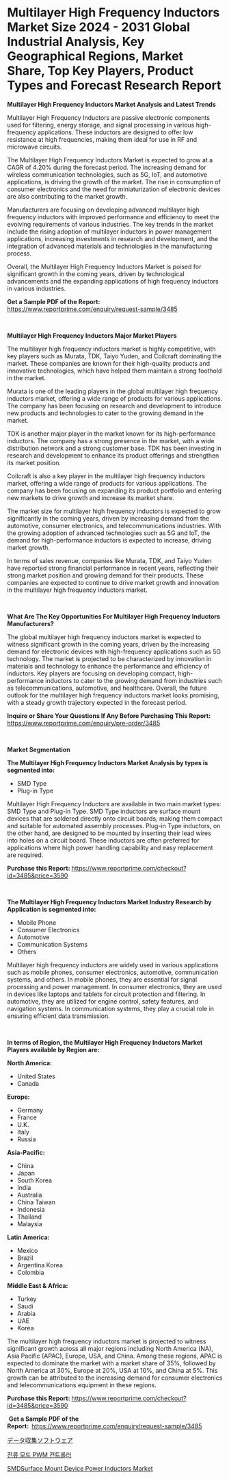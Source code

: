 <p><h1>Multilayer High Frequency Inductors Market Size 2024 - 2031 Global Industrial Analysis, Key Geographical Regions, Market Share, Top Key Players, Product Types and Forecast Research Report</h1></p><p><strong>Multilayer High Frequency Inductors Market Analysis and Latest Trends</strong></p>
<p><p>Multilayer High Frequency Inductors are passive electronic components used for filtering, energy storage, and signal processing in various high-frequency applications. These inductors are designed to offer low resistance at high frequencies, making them ideal for use in RF and microwave circuits.</p><p>The Multilayer High Frequency Inductors Market is expected to grow at a CAGR of 4.20% during the forecast period. The increasing demand for wireless communication technologies, such as 5G, IoT, and automotive applications, is driving the growth of the market. The rise in consumption of consumer electronics and the need for miniaturization of electronic devices are also contributing to the market growth.</p><p>Manufacturers are focusing on developing advanced multilayer high frequency inductors with improved performance and efficiency to meet the evolving requirements of various industries. The key trends in the market include the rising adoption of multilayer inductors in power management applications, increasing investments in research and development, and the integration of advanced materials and technologies in the manufacturing process.</p><p>Overall, the Multilayer High Frequency Inductors Market is poised for significant growth in the coming years, driven by technological advancements and the expanding applications of high frequency inductors in various industries.</p></p>
<p><strong>Get a Sample PDF of the Report:&nbsp;</strong> <a href="https://www.reportprime.com/enquiry/request-sample/3485">https://www.reportprime.com/enquiry/request-sample/3485</a></p>
<p>&nbsp;</p>
<p><strong>Multilayer High Frequency Inductors Major Market Players</strong></p>
<p><p>The multilayer high frequency inductors market is highly competitive, with key players such as Murata, TDK, Taiyo Yuden, and Coilcraft dominating the market. These companies are known for their high-quality products and innovative technologies, which have helped them maintain a strong foothold in the market.</p><p>Murata is one of the leading players in the global multilayer high frequency inductors market, offering a wide range of products for various applications. The company has been focusing on research and development to introduce new products and technologies to cater to the growing demand in the market.</p><p>TDK is another major player in the market known for its high-performance inductors. The company has a strong presence in the market, with a wide distribution network and a strong customer base. TDK has been investing in research and development to enhance its product offerings and strengthen its market position.</p><p>Coilcraft is also a key player in the multilayer high frequency inductors market, offering a wide range of products for various applications. The company has been focusing on expanding its product portfolio and entering new markets to drive growth and increase its market share.</p><p>The market size for multilayer high frequency inductors is expected to grow significantly in the coming years, driven by increasing demand from the automotive, consumer electronics, and telecommunications industries. With the growing adoption of advanced technologies such as 5G and IoT, the demand for high-performance inductors is expected to increase, driving market growth.</p><p>In terms of sales revenue, companies like Murata, TDK, and Taiyo Yuden have reported strong financial performance in recent years, reflecting their strong market position and growing demand for their products. These companies are expected to continue to drive market growth and innovation in the multilayer high frequency inductors market.</p></p>
<p>&nbsp;</p>
<p><strong>What Are The Key Opportunities For Multilayer High Frequency Inductors Manufacturers?</strong></p>
<p><p>The global multilayer high frequency inductors market is expected to witness significant growth in the coming years, driven by the increasing demand for electronic devices with high-frequency applications such as 5G technology. The market is projected to be characterized by innovation in materials and technology to enhance the performance and efficiency of inductors. Key players are focusing on developing compact, high-performance inductors to cater to the growing demand from industries such as telecommunications, automotive, and healthcare. Overall, the future outlook for the multilayer high frequency inductors market looks promising, with a steady growth trajectory expected in the forecast period.</p></p>
<p><strong>Inquire or Share Your Questions If Any Before Purchasing This Report:</strong> <a href="https://www.reportprime.com/enquiry/pre-order/3485">https://www.reportprime.com/enquiry/pre-order/3485</a></p>
<p>&nbsp;</p>
<p><strong>Market Segmentation</strong></p>
<p><strong>The Multilayer High Frequency Inductors Market Analysis by types is segmented into:</strong></p>
<p><ul><li>SMD Type</li><li>Plug-in Type</li></ul></p>
<p><p>Multilayer High Frequency Inductors are available in two main market types: SMD Type and Plug-in Type. SMD Type inductors are surface mount devices that are soldered directly onto circuit boards, making them compact and suitable for automated assembly processes. Plug-in Type inductors, on the other hand, are designed to be mounted by inserting their lead wires into holes on a circuit board. These inductors are often preferred for applications where high power handling capability and easy replacement are required.</p></p>
<p><strong>Purchase this Report:&nbsp;</strong><a href="https://www.reportprime.com/checkout?id=3485&price=3590">https://www.reportprime.com/checkout?id=3485&price=3590</a></p>
<p>&nbsp;</p>
<p><strong>The Multilayer High Frequency Inductors Market Industry Research by Application is segmented into:</strong></p>
<p><ul><li>Mobile Phone</li><li>Consumer Electronics</li><li>Automotive</li><li>Communication Systems</li><li>Others</li></ul></p>
<p><p>Multilayer high frequency inductors are widely used in various applications such as mobile phones, consumer electronics, automotive, communication systems, and others. In mobile phones, they are essential for signal processing and power management. In consumer electronics, they are used in devices like laptops and tablets for circuit protection and filtering. In automotive, they are utilized for engine control, safety features, and navigation systems. In communication systems, they play a crucial role in ensuring efficient data transmission.</p></p>
<p>&nbsp;</p>
<p><strong>In terms of Region, the Multilayer High Frequency Inductors Market Players available by Region are:</strong></p>
<p>
    <p> <strong> North America: </strong>
        <ul>
            <li>United States</li>
            <li>Canada</li>
        </ul>
        </p> 
    <p> <strong> Europe: </strong>
        <ul>
            <li>Germany</li>
            <li>France</li>
            <li>U.K.</li>
            <li>Italy</li>
            <li>Russia</li>
        </ul>
        </p> 
    <p> <strong> Asia-Pacific: </strong>
        <ul>
            <li>China</li>
            <li>Japan</li>
            <li>South Korea</li>
            <li>India</li>
            <li>Australia</li>
            <li>China Taiwan</li>
            <li>Indonesia</li>
            <li>Thailand</li>
            <li>Malaysia</li>
        </ul>
        </p> 
    <p> <strong> Latin America: </strong>
        <ul>
            <li>Mexico</li>
            <li>Brazil</li>
            <li>Argentina Korea</li>
            <li>Colombia</li>
        </ul>
        </p> 
    <p> <strong> Middle East & Africa: </strong>
        <ul>
            <li>Turkey</li>
            <li>Saudi</li>
            <li>Arabia</li>
            <li>UAE</li>
            <li>Korea</li>
        </ul>
    </p>
    </p>
<p><p>The multilayer high frequency inductors market is projected to witness significant growth across all major regions including North America (NA), Asia Pacific (APAC), Europe, USA, and China. Among these regions, APAC is expected to dominate the market with a market share of 35%, followed by North America at 30%, Europe at 20%, USA at 10%, and China at 5%. This growth can be attributed to the increasing demand for consumer electronics and telecommunications equipment in these regions.</p></p>
<p><strong>Purchase this Report: </strong><a href="https://www.reportprime.com/checkout?id=3485&price=3590">https://www.reportprime.com/checkout?id=3485&price=3590</a></p>
<p>&nbsp;<strong>Get a Sample PDF of the Report:&nbsp;&nbsp;</strong><a href="https://www.reportprime.com/enquiry/request-sample/3485">https://www.reportprime.com/enquiry/request-sample/3485</a></p>
<p><strong></strong></p>
<p><p><a href="https://medium.com/@kingmsvie/%E3%83%87%E3%83%BC%E3%82%BF%E5%8F%96%E5%BE%97%E3%82%BD%E3%83%95%E3%83%88%E3%82%A6%E3%82%A7%E3%82%A2%E3%81%AE%E3%83%9E%E3%83%BC%E3%82%B1%E3%83%83%E3%83%88%E3%83%A1%E3%83%88%E3%83%AA%E3%83%83%E3%82%AF%E3%82%B9%E3%82%92%E8%A7%A3%E8%AA%AD%E3%81%99%E3%82%8B-%E5%B8%82%E5%A0%B4%E3%82%B7%E3%82%A7%E3%82%A2-%E3%83%88%E3%83%AC%E3%83%B3%E3%83%89-%E6%88%90%E9%95%B7%E3%83%91%E3%82%BF%E3%83%BC%E3%83%B3-762688094114">データ収集ソフトウェア</a></p><p><a href="https://medium.com/@heisenberg6587768/%ED%98%84%EC%9E%AC-%EB%AA%A8%EB%93%9C-pwm-%EC%BB%A8%ED%8A%B8%EB%A1%A4%EB%9F%AC%EC%9D%98-%EC%8B%9C%EC%9E%A5-%EC%A0%90%EC%9C%A0%EC%9C%A8-%EB%B3%80%ED%99%94-%EB%B0%8F-%EC%8B%9C%EC%9E%A5-%EC%84%B1%EC%9E%A5-%ED%8A%B8%EB%A0%8C%EB%93%9C-2024%EB%85%84-2031%EB%85%84-6e50a4d39bef">전류 모드 PWM 컨트롤러</a></p><p><a href="https://github.com/ChiragRP21/Market-Research-Report-List-4/blob/main/smdsurface-mount-device-power-inductors-market.md">SMDSurface Mount Device Power Inductors Market</a></p></p>